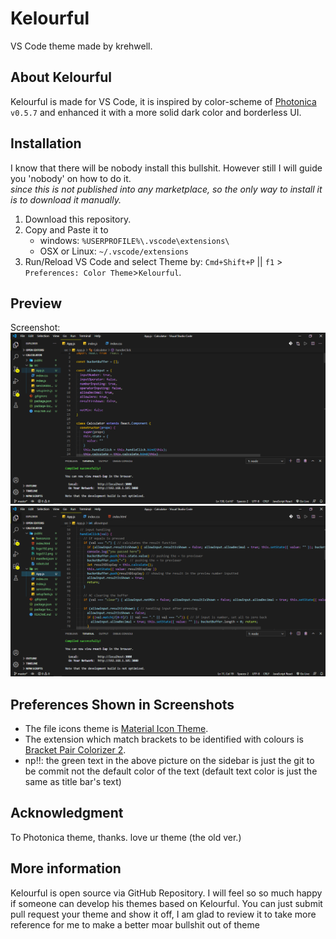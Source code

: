 # Kelourful
VS Code theme made by krehwell.  
 
## About Kelourful
Kelourful is made for VS Code, it is inspired by color-scheme of [Photonica](https://github.com/Photonico/Photonica) `v0.5.7` and enhanced it with a more solid dark color and borderless  UI.

## Installation
I know that there will be nobody install this bullshit. However still I will guide you 'nobody' on how to do it.  
_since this is not published into any marketplace, so the only way to install it is to download it manually._  
1. Download this repository.
2. Copy and Paste it to 
    - windows: `%USERPROFILE%\.vscode\extensions\`
    - OSX or Linux: `~/.vscode/extensions`
3. Run/Reload VS Code and select Theme by: `Cmd+Shift+P` || `f1` > `Preferences: Color Theme`>`Kelourful`.

## Preview
Screenshot:
![kelourful](kelourful.png)
![kelourful1](kelourful1.png)

## Preferences Shown in Screenshots
- The file icons theme is [Material Icon Theme](https://marketplace.visualstudio.com/items?itemName=PKief.material-icon-theme).
- The extension which match brackets to be identified with colours is [Bracket Pair Colorizer 2](https://marketplace.visualstudio.com/items?itemName=CoenraadS.bracket-pair-colorizer-2).
- np!!: the green text in the above picture on the sidebar is just the git to be commit not the default color of the text (default text color is just the same as title bar's text)


## Acknowledgment
To Photonica theme, thanks. love ur theme (the old ver.)

## More information
Kelourful is open source via GitHub Repository. I will feel so so much happy if someone can develop his themes based on Kelourful. You can just submit pull request your theme and show it off, I am glad to review it to take more reference for me to make a better moar bullshit out of theme
